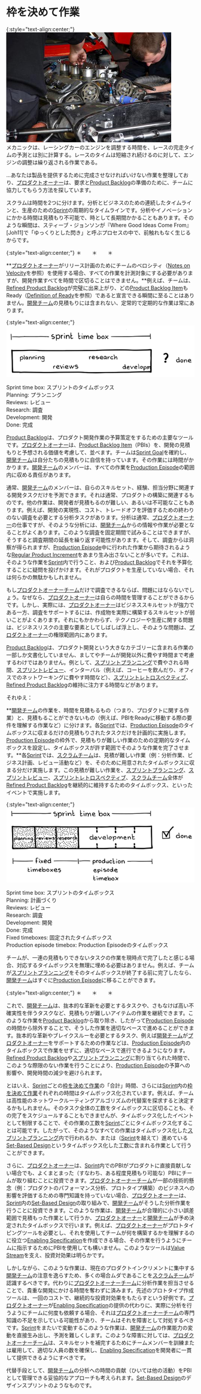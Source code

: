 # 枠を決めて作業

{:style="text-align:center;"}
![ch02_24_23_Fixed_Work1](Images/ch02_24_23_Fixed_Work1.png)<br>
メカニックは、レーシングカーのエンジンを調整する時間を、レースの完走タイムの予測とは別に計算する。レースのタイムは短縮され続けるのに対して、エンジンの調整は繰り返される作業である。

...あなたは製品を提供するために完成させなければいけない作業を整理しており、​​[プロダクトオーナー](ch02_11_11_Product_Owner.md)​は、要求と​[Product Backlog](https://sites.google.com/a/scrumplop.org/published-patterns/value-stream/product-backlog)​の準備のために、チームに協力してもらう方法を探しています。

スクラムは時間を2つに分けます。分析とビジネスのための連続したタイムラインと、生産のための[Sprint](https://sites.google.com/a/scrumplop.org/published-patterns/value-stream/sprint)の周期的なタイムラインです。分析やイノベーションにかかる時間は見積もり不可能で、時として長期間かかることもあります。そのような瞬間は、スティーブ・ジョンソンが『Where Good Ideas Come From』[Joh11]で「ゆっくりとした閃き」と呼ぶプロセスの中で、前触れもなく生じるからです。

{:style="text-align:center;"}
＊　　＊　　＊

**[プロダクトオーナー](ch02_11_11_Product_Owner.md)がリリース計画のためにチームのベロシティ（[Notes on Velocity](https://sites.google.com/a/scrumplop.org/published-patterns/value-stream/notes-on-velocity)を参照）を使用する場合、すべての作業を計測対象にする必要がありますが、開発作業すべてを時間で区切ることはできません。**例えば、チームは​、[Refined Product Backlog](https://sites.google.com/a/scrumplop.org/published-patterns/value-stream/product-backlog/refined-product-backlog)​が完璧に出来上がり、どの​[Product Backlog Item](https://sites.google.com/a/scrumplop.org/published-patterns/value-stream/product-backlog/product-backlog-item)​もReady（[Definition of Ready](https://sites.google.com/a/scrumplop.org/published-patterns/value-stream/product-backlog/definition-of-ready)​を参照）であると宣言できる瞬間に至ることはありません。​[開発チーム](ch02_14_14_Development_Team.md)​の見積もりには含まれない、定常的で定期的な作業は常にあります。

{:style="text-align:center;"}
![ch02_24_23_Fixed_Work2](Images/ch02_24_23_Fixed_Work2.png)

Sprint time box: スプリントのタイムボックス<br>Planning: プランニング<br>Reviews: レビュー<br>Research: 調査<br>Development: 開発<br>Done: 完成

[Product Backlog](https://sites.google.com/a/scrumplop.org/published-patterns/value-stream/product-backlog)は、プロダクト開発作業の予算策定をするための主要なツールです。[プロダクトオーナー](ch02_11_11_Product_Owner.md)は、[Product Backlog Item](https://sites.google.com/a/scrumplop.org/published-patterns/value-stream/product-backlog/product-backlog-item)（PBIs）を、開発の見積もりと予想される価値を考慮して、並べます。チームは​ ​[Sprint Goal](https://sites.google.com/a/scrumplop.org/published-patterns/value-stream/sprint-goal)を確約し、[開発チーム](ch02_14_14_Development_Team.md)は自分たちの見積もりに自信を持っています。その作業には時間がかかります。[開発チーム](ch02_14_14_Development_Team.md)のメンバーは、すべての作業を​[Production Episode](https://sites.google.com/a/scrumplop.org/published-patterns/value-stream/production-episode)​の範囲内に収める責任があります。

通常、[開発チーム](ch02_14_14_Development_Team.md)のメンバーは、自らのスキルセット、経験、担当分野に関連する開発タスクだけを予測できます。それは通常、プロダクトの構築に関連するものです。他の作業は、開発者が見積もるのが難しい、あるいは不可能なこともあります。例えば、開発の実現性、コスト、トレードオフを評価するための終わりのない調査を必要とする分析タスクがあります。分析は通常、[プロダクトオーナー](ch02_11_11_Product_Owner.md)の仕事ですが、そのような分析には、[開発チーム](ch02_14_14_Development_Team.md)からの情報や作業が必要となることがよくあります。このような調査を固定期間で試みることはできますが、そうすると調査期間の延長を繰り返す可能性があります。そして、調査からは洞察が得られますが、[Production Episode](https://sites.google.com/a/scrumplop.org/published-patterns/value-stream/production-episode)中に行われた作業から期待されるような​[Regular Product Increment](https://sites.google.com/a/scrumplop.org/published-patterns/value-stream/regular-product-increment)​をあまり生み出さないことが多いです。これは、そのような作業を[Sprint](https://sites.google.com/a/scrumplop.org/published-patterns/value-stream/sprint)内で行うこと、および[Product Backlog](https://sites.google.com/a/scrumplop.org/published-patterns/value-stream/product-backlog)でそれを予算化することに疑問を投げかけます。それがプロダクトを生産していない場合、それは何らかの無駄かもしれません。

もし​[プロダクトオーナーチーム](ch02_12_12_Product_Owner_Team.md)​だけで調査できるならば、問題にはならないでしょう。なぜなら、[プロダクトオーナー](ch02_11_11_Product_Owner.md)は自らの時間を管理することができるからです。しかし、実際には、[プロダクトオーナー](ch02_11_11_Product_Owner.md)はビジネススキルセットが強力である一方、調査をサポートするには、作成物を実際に構築するスキルセットが弱いことがよくあります。それにもかかわらず、テクノロジーや生産に関する問題は、ビジネスリスクの主要な要素としてしばしば浮上し、そのような問題は、[プロダクトオーナー](ch02_11_11_Product_Owner.md)の権限範囲内にあります。

[Product Backlog](https://sites.google.com/a/scrumplop.org/published-patterns/value-stream/product-backlog)は、プロダクト開発という大きなカテゴリーに含まれる作業の一部しか文書化していません、ましてやチームが開発以外に費やす時間まで考慮するわけではありません。例として、​[スプリントプランニング](ch02_25_24_Sprint_Planning.md)で費やされる時間、​​[スプリントレビュー](ch02_36_35_Sprint_Review.md)​、インターバル（例えば、コーヒーを飲んだり、オフィスでのネットワーキングに費やす時間など）、​[スプリントレトロスペクティブ](ch02_37_36_Sprint_Retrospective.md)​、[Refined Product Backlog](https://sites.google.com/a/scrumplop.org/published-patterns/value-stream/product-backlog/refined-product-backlog)の維持に注力する時間などがあります。

それゆえ：

**[開発チーム](ch02_14_14_Development_Team.md)の作業を、時間を見積もるもの（つまり、プロダクトに関する作業）と、見積もることができないもの（例えば、PBIをReadyに移動する際の要件を理解する作業など）に分けます。各[Sprint](https://sites.google.com/a/scrumplop.org/published-patterns/value-stream/sprint)では、[Production Episode](https://sites.google.com/a/scrumplop.org/published-patterns/value-stream/production-episode)のタイムボックスに収まるだけの見積もりされたタスクだけを計画的に実施します。[Production Episode](https://sites.google.com/a/scrumplop.org/published-patterns/value-stream/production-episode)の枠外で、見積もりが難しい作業のための定期的なタイムボックスを設定し、タイムボックスが許す範囲でそのような作業を完了させます。**各[Sprint](https://sites.google.com/a/scrumplop.org/published-patterns/value-stream/sprint)では、​[スクラムチーム](ch02_07_7_Scrum_Team.md)​​は、見積が難しい作業（例：分析作業、ビジネス計画、レビュー活動など）を、そのために用意されたタイムボックスに収まる分だけ実施します。この見積が難しい作業を、[スプリントプランニング](ch02_25_24_Sprint_Planning.md)、[スプリントレビュー](ch02_36_35_Sprint_Review.md)、[スプリントレトロスペクティブ](ch02_37_36_Sprint_Retrospective.md)、[スクラムチーム](ch02_07_7_Scrum_Team.md)全体が[Refined Product Backlog](https://sites.google.com/a/scrumplop.org/published-patterns/value-stream/product-backlog/refined-product-backlog)を継続的に維持するためのタイムボックス、といったイベントで実施します。

{:style="text-align:center;"}
![ch02_24_23_Fixed_Work3](Images/ch02_24_23_Fixed_Work3.png)

Sprint time box: スプリントのタイムボックス<br>Planning: 計画づくり<br>Reviews: レビュー<br>Research: 調査<br>Development: 開発<br>Done: 完成<br>Fixed timeboxes: 固定されたタイムボックス<br>Production episode timebox: Production Episodeのタイムボックス

チームが、一連の見積もりできないタスクの作業を現時点で完了したと感じる場合、対応するタイムボックスを無理に埋める必要はありません。例えば、チームが[スプリントプランニング](ch02_25_24_Sprint_Planning.md)をそのタイムボックスが終了する前に完了したなら、[開発チーム](ch02_14_14_Development_Team.md)はすぐに[Production Episode](https://sites.google.com/a/scrumplop.org/published-patterns/value-stream/production-episode)に移ることができます。

{:style="text-align:center;"}
＊　　＊　　＊

これで、[開発チーム](ch02_14_14_Development_Team.md)は、抜本的な革新を必要とするタスクや、さもなけば高い不確実性を伴うタスクなど、見積もりが難しいアイテムの作業を継続できます。このような作業を[Product Backlog](https://sites.google.com/a/scrumplop.org/published-patterns/value-stream/product-backlog)から取り除き、したがって[Production Episode](https://sites.google.com/a/scrumplop.org/published-patterns/value-stream/production-episode)の時間から除外することで、そうした作業を適切なペースで進めることができます。抜本的な革新やブレイクスルーを必要とするタスク、例えば[開発チーム](ch02_14_14_Development_Team.md)が[プロダクトオーナー](ch02_11_11_Product_Owner.md)をサポートするための作業などは、[Production Episode](https://sites.google.com/a/scrumplop.org/published-patterns/value-stream/production-episode)内のタイムボックスで作業をせずに、適切なペースで進行できるようになります。[Refined Product Backlog](https://sites.google.com/a/scrumplop.org/published-patterns/value-stream/product-backlog/refined-product-backlog)や[スプリントプランニング](ch02_25_24_Sprint_Planning.md)に割り当てられた時間で、このような際限のない作業を行うことにより、[Production Episode](https://sites.google.com/a/scrumplop.org/published-patterns/value-stream/production-episode)の予算への影響や、開発時間の減少を避けられます。

とはいえ、[Sprint](https://sites.google.com/a/scrumplop.org/published-patterns/value-stream/sprint)ごとの[枠を決めて作業](ch02_24_23_Fixed_Work.md)の「合計」時間、さらには[Sprint](https://sites.google.com/a/scrumplop.org/published-patterns/value-stream/sprint)内の[枠を決めて作業](ch02_24_23_Fixed_Work.md)それぞれの時間はタイムボックス化されています。例えば、チームは高性能のネットワークルーティングアルゴリズムの代替案を探求すると決定するかもしれません。そのタスク全体の工数をタイムボックスに区切ることも、その完了をスケジュールすることもできませんが、タイムボックス化したイベントとして制限することで、その作業の工数を[Sprint](https://sites.google.com/a/scrumplop.org/published-patterns/value-stream/sprint)ごとにタイムボックス化することは可能です。したがって、そのようなすべての作業はタイムボックス化した[スプリントプランニング](ch02_25_24_Sprint_Planning.md)内で行われるか、または（[Sprint](https://sites.google.com/a/scrumplop.org/published-patterns/value-stream/sprint)を越えて）進めている[Set-Based Design](https://sites.google.com/a/scrumplop.org/published-patterns/value-stream/set-based-design)​というタイムボックス化した工数に含まれる作業として行うことができます。

さらに、[プロダクトオーナー](ch02_11_11_Product_Owner.md)は、[Sprint](https://sites.google.com/a/scrumplop.org/published-patterns/value-stream/sprint)内でのPBIがプロダクトに直接貢献しない場合でも、よくまとまった（すなわち、ある程度見積もり可能な）PBIにチームが取り組むことに投資できます。[プロダクトオーナーチーム](ch02_12_12_Product_Owner_Team.md)が一部の技術的懸念（例：プロダクトのパフォーマンス分析、プロトタイプ構築）のビジネスへの影響を評価するための専門知識を持っていない場合、[プロダクトオーナー](ch02_11_11_Product_Owner.md)は、[Sprint](https://sites.google.com/a/scrumplop.org/published-patterns/value-stream/sprint)内の[Set-Based Design](https://sites.google.com/a/scrumplop.org/published-patterns/value-stream/set-based-design)の取り組みで、[開発チーム](ch02_14_14_Development_Team.md)がそうした分析作業を行うことに投資できます。このような作業は、[開発チーム](ch02_14_14_Development_Team.md)が合理的に小さい誤差範囲で見積もった作業として行うか、[プロダクトオーナー](ch02_11_11_Product_Owner.md)と[開発チーム](ch02_14_14_Development_Team.md)が予め決定されたタイムボックスで行います。例えば、[プロダクトオーナー](ch02_11_11_Product_Owner.md)がプロトタイピングツールを必要とし、それを使用してチームが何を構築するかを理解するのに役立つ[Enabling Specification](https://sites.google.com/a/scrumplop.org/published-patterns/value-stream/product-backlog/enabling-specification)​を作成できる場合、その作業を行うようにチームに指示するためにPBIを使用しても構いません。このようなツールは[Value Stream](https://sites.google.com/a/scrumplop.org/published-patterns/value-stream)を支え、投資対効果は明らかです。

しかしながら、このような作業は、現在のプロダクトインクリメントに集中する[開発チーム](ch02_14_14_Development_Team.md)の注意を逸らすため、多くの場合ムダであることを[スクラムチーム](ch02_07_7_Scrum_Team.md)が認識するべきです。代わりに[プロダクトオーナーチーム](ch02_12_12_Product_Owner_Team.md)に分析作業を担当させることで、貴重な開発にかける時間を奪わずに済みます。先述のプロトタイプ作成ツールは、一回のコストで、継続的な投資対効果をもたらすという好例です。[プロダクトオーナー](ch02_11_11_Product_Owner.md)が[Enabling Specification](https://sites.google.com/a/scrumplop.org/published-patterns/value-stream/product-backlog/enabling-specification)の提供の代わりに、実際に分析を行うようにチームに何度も依頼する場合、それは[プロダクトオーナーチーム](ch02_12_12_Product_Owner_Team.md)の専門知識の不足を示している可能性があり、チームはそれを障害として対処するべきです。[Sprint](https://sites.google.com/a/scrumplop.org/published-patterns/value-stream/sprint)をまたいで変動するこのような作業は、[開発チーム](ch02_14_14_Development_Team.md)の作業能力の変動を直接生み出し、予測を難しくします。このような障害に対しては、[プロダクトオーナーチーム](ch02_12_12_Product_Owner_Team.md)は、スキルセットを補完するためにチームメンバーを訓練または雇用して、適切な人員の数を確保し、[Enabling Specification](https://sites.google.com/a/scrumplop.org/published-patterns/value-stream/product-backlog/enabling-specification)を開発者に一貫して提供できるようにすべきです。

代替手段として、[開発チーム](ch02_14_14_Development_Team.md)の分析への時間の貢献（ひいては他の活動）をPBIとして管理できる妥協的なアプローチも考えられます。[Set-Based Design](https://sites.google.com/a/scrumplop.org/published-patterns/value-stream/set-based-design)のデザインスプリントのようなものです。

